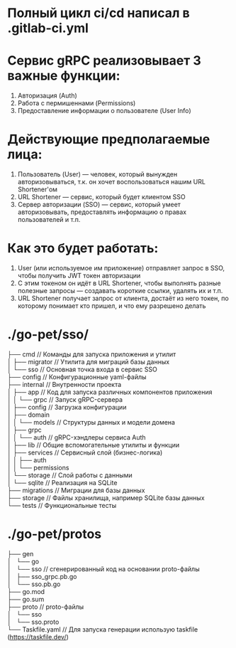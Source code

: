 # Полный цикл ci/cd написал в .gitlab-ci.yml

# Сервис gRPC реализовывает 3 важные функции:

1. Авторизация (Auth)
2. Работа с пермишеннами (Permissions)    
3. Предоставление информации о пользователе (User Info)


# Действующие предполагаемые лица:

1. Пользователь (User) — человек, который вынужден авторизовываться, т.к. он хочет воспользоваться нашим URL Shortener'ом
2. URL Shortener — сервис, который будет клиентом SSO
3. Сервер авторизации (SSO) — сервис, который умеет авторизовывать, предоставлять информацию о правах пользователей и т.п.

# Как это будет работать:

1. User (или используемое им приложение) отправляет запрос в SSO, чтобы получить JWT токен авторизации
2. С этим токеном он идёт в URL Shortener, чтобы выполнять разные полезные запросы — создавать короткие ссылки, удалять их и т.п.
3. URL Shortener получает запрос от клиента, достаёт из него токен, по которому понимает кто пришел, и что ему разрешено делать

# ./go-pet/sso/
├── cmd // Команды для запуска приложения и утилит                                             
│   ├── migrator // Утилита для миграций базы данных                                                
│   └── sso //  Основная точка входа в сервис SSO                                               
├── config // Конфигурационные yaml-файлы                                              
├── internal // Внутренности проекта                                           
│   ├── app // Код для запуска различных компонентов приложения                                        
│   │   └── grpc // Запуск gRPC-сервера                                           
│   ├── config // Загрузка конфигурации                                          
│   ├── domain                                            
│   │   └── models // Структуры данных и модели домена                                        
│   ├── grpc                                             
│   │   └── auth // gRPC-хэндлеры сервиса Auth                                               
│   ├── lib // Общие вспомогательные утилиты и функции                                             
│   ├── services // Сервисный слой (бизнес-логика)                                                
│   │   ├── auth                                            
│   │   └── permissions                                        
│   └── storage // Слой работы с данными                                        
│       └── sqlite // Реализация на SQLite                                    
├── migrations // Миграции для базы данных                                       
├── storage // Файлы хранилища, например SQLite базы данных                                                  
└── tests // Функциональные тесты                                              


# ./go-pet/protos
├── gen                            
│   └── go                                          
│       └── sso // сгенерированный код на основании proto-файлы                                     
│           ├── sso_grpc.pb.go                                          
│           └── sso.pb.go                        
├── go.mod                                    
├── go.sum                                            
├── proto // proto-файлы                                              
│   └── sso                                       
│       └── sso.proto                                              
└── Taskfile.yaml // Для запуска генерации использую taskfile (https://taskfile.dev/)                                     


